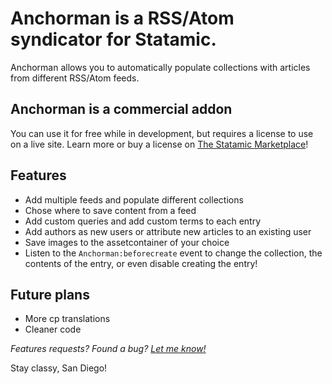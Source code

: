 # Anchorman is a RSS/Atom syndicator for Statamic.

Anchorman allows you to automatically populate collections with articles from different RSS/Atom feeds.

## Anchorman is a commercial addon
You can use it for free while in development, but requires a license to use on a live site. Learn more or buy a license on [The Statamic Marketplace](https://statamic.com/marketplace/addons/anchorman)!

## Features
* Add multiple feeds and populate different collections
* Chose where to save content from a feed
* Add custom queries and add custom terms to each entry
* Add authors as new users or attribute new articles to an existing user
* Save images to the assetcontainer of your choice
* Listen to the `Anchorman:beforecreate` event to change the collection, the contents of the entry, or even disable creating the entry!

## Future plans
* More cp translations
* Cleaner code

_Features requests? Found a bug? [Let me know!](mailto:wout@woutmager.nl)_

Stay classy, San Diego!
